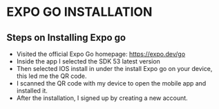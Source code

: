 # EXPO GO INSTALLATION

## Steps on Installing Expo go

- Visited the official Expo Go homepage: https://expo.dev/go
- Inside the app I selected the SDK 53 latest version
- Then selected IOS install in under the install Expo go on your device, this led me the QR code.
- I scanned the QR code with my device to open the mobile app and installed it.
- After the installation, I signed up by creating a new account.
